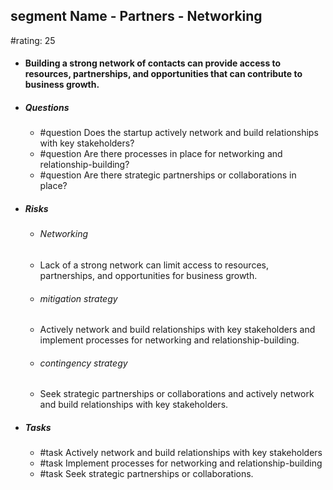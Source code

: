 ## segment Name - Partners - Networking
#rating: 25
- #### Building a strong network of contacts can provide access to resources, partnerships, and opportunities that can contribute to business growth.
- ##### Questions
  - #question Does the startup actively network and build relationships with key stakeholders?
  - #question Are there processes in place for networking and relationship-building?
  - #question Are there strategic partnerships or collaborations in place?
- ##### Risks

  - ###### Networking
  - Lack of a strong network can limit access to resources, partnerships, and opportunities for business growth.
  - ###### mitigation strategy
  - Actively network and build relationships with key stakeholders and implement processes for networking and relationship-building.
  - ###### contingency strategy
  - Seek strategic partnerships or collaborations and actively network and build relationships with key stakeholders.
- ##### Tasks
  - #task Actively network and build relationships with key stakeholders
  - #task  Implement processes for networking and relationship-building
  - #task  Seek strategic partnerships or collaborations.


